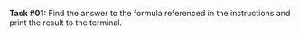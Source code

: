 **Task #01:** Find the answer to the formula referenced in the instructions and print the result to the terminal.